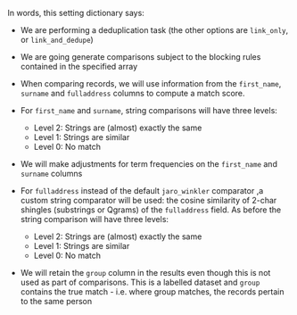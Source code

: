 In words, this setting dictionary says:
- We are performing a deduplication task (the other options are `link_only`, or `link_and_dedupe`)
- We are going generate comparisons subject to the blocking rules contained in the specified array
- When comparing records, we will use information from the `first_name`, `surname` and `fulladdress` columns to compute a match score.
- For `first_name` and `surname`, string comparisons will have three levels:
    - Level 2: Strings are (almost) exactly the same
    - Level 1: Strings are similar
    - Level 0: No match
- We will make adjustments for term frequencies on the `first_name` and `surname` columns

- For `fulladdress` instead of the default `jaro_winkler` comparator ,a custom string comparator will be used: the cosine similarity of  2-char shingles (substrings or Qgrams) of the `fulladdress` field. As before the string comparison will have three levels:

    - Level 2: Strings are (almost) exactly the same
    - Level 1: Strings are similar
    - Level 0: No match

- We will retain the `group` column in the results even though this is not used as part of comparisons.  This is a labelled dataset and `group` contains the true match - i.e. where group matches, the records pertain to the same person